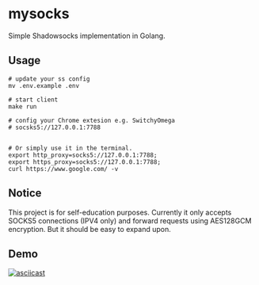 # mysocks
Simple Shadowsocks implementation in Golang.

## Usage
```
# update your ss config
mv .env.example .env

# start client
make run

# config your Chrome extesion e.g. SwitchyOmega 
# socsks5://127.0.0.1:7788


# Or simply use it in the terminal.
export http_proxy=socks5://127.0.0.1:7788; 
export https_proxy=socks5://127.0.0.1:7788; 
curl https://www.google.com/ -v

```


## Notice
This project is for self-education purposes. Currently it only accepts SOCKS5 connections (IPV4 only) and forward requests using AES128GCM encryption. But it should be easy to expand upon.

## Demo
[![asciicast](https://asciinema.org/a/ynx88z0BL4r20aet36rABBhGY.svg)](https://asciinema.org/a/ynx88z0BL4r20aet36rABBhGY)